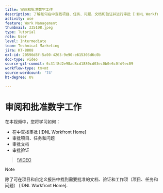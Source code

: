 ```yaml
---
title: 审阅和批准数字工作
description: 了解如何在中查找项目、任务、问题、文档和验证并进行审批 [!DNL Workfront Home].
activity: use
feature: Work Management
thumbnail: 335108.jpeg
type: Tutorial
role: User
level: Intermediate
team: Technical Marketing
jira: KT-8808
exl-id: 20596d8f-5a00-4263-9e90-e615303d6c0b
doc-type: video
source-git-commit: 6c31f8d2e98ad8cd1880cd03ec0b0e6c0fd9ec09
workflow-type: tm+mt
source-wordcount: '74'
ht-degree: 0%

---
```


# 审阅和批准数字工作

在本视频中，您将学习如何：

* 在中查找审批 [!DNL Workfront Home]
* 审批项目、任务和问题
* 审批文档
* 审批验证

>[!VIDEO](https://video.tv.adobe.com/v/335108/?quality=12&learn=on)


>[!NOTE]
>
>除了可在项目和自定义报告中找到需要批准的文档、验证和工作项（项目、任务和问题） [!DNL Workfront Home].



<!---
learn more URLS
Approving work
Home area for Reviewers
Guides
Home overview for Reviewers
Issue page overview
--->
